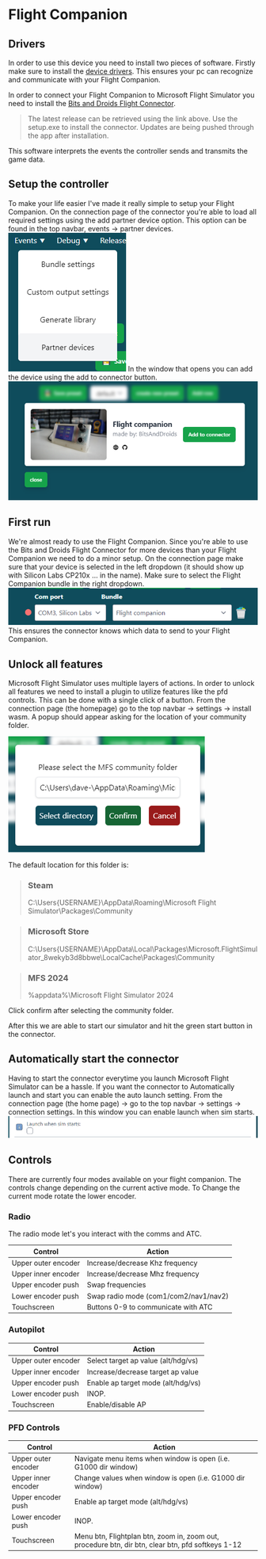 # Flight Companion

## Drivers

In order to use this device you need to install two pieces of software.
Firstly make sure to install the [device drivers](https://www.silabs.com/documents/public/software/CP210x_Universal_Windows_Driver.zip).
This ensures your pc can recognize and communicate with your Flight Companion.

In order to connect your Flight Companion to Microsoft Flight Simulator you need to install the [Bits and Droids Flight Connector](https://github.com/BitsAndDroids/FlightConnector-Rust/releases/latest).

> The latest release can be retrieved using the link above.
> Use the setup.exe to install the connector.
> Updates are being pushed through the app after installation.

This software interprets the events the controller sends and transmits the game data.

## Setup the controller

To make your life easier I've made it really simple to setup your Flight Companion.
On the connection page of the connector you're able to load all required settings using the add partner device option.
This option can be found in the top navbar, events -> partner devices.
![events menu](./images/flight_companion/events_menu.png)
In the window that opens you can add the device using the add to connector button.
![partner device window](./images/flight_companion/partner_device_window.png)

## First run

We're almost ready to use the Flight Companion.
Since you're able to use the Bits and Droids Flight Connector for more devices than your Flight Companion we need to do a minor setup.
On the connection page make sure that your device is selected in the left dropdown (it should show up with Silicon Labs CP210x ... in the name).
Make sure to select the Flight Companion bundle in the right dropdown.
![Setup connection](./images/flight_companion/com_settings.png)
This ensures the connector knows which data to send to your Flight Companion.

## Unlock all features

Microsoft Flight Simulator uses multiple layers of actions.
In order to unlock all features we need to install a plugin to utilize features like the pfd controls.
This can be done with a single click of a button.
From the connection page (the homepage) go to the top navbar -> settings -> install wasm.
A popup should appear asking for the location of your community folder.

![Enter community path](./images/flight_companion/community_folder.png)

The default location for this folder is:

> ### Steam
>
> C:\Users\{USERNAME}\AppData\Roaming\Microsoft Flight Simulator\Packages\Community

> ### Microsoft Store
>
> C:\Users\{USERNAME}\AppData\Local\Packages\Microsoft.FlightSimulator_8wekyb3d8bbwe\LocalCache\Packages\Community

> ### MFS 2024
>
> %appdata%\Microsoft Flight Simulator 2024

Click confirm after selecting the community folder.

After this we are able to start our simulator and hit the green start button in the connector.

## Automatically start the connector

Having to start the connector everytime you launch Microsoft Flight Simulator can be a hassle.
If you want the connector to Automatically launch and start you can enable the auto launch setting.
From the connection page (the home page) -> go to the top navbar -> settings -> connection settings.
In this window you can enable launch when sim starts.
![launch when sim starts](./images/flight_companion/launch_on_start.png)

## Controls

There are currently four modes available on your flight companion.
The controls change depending on the current active mode.
To Change the current mode rotate the lower encoder.

### Radio

The radio mode let's you interact with the comms and ATC.

| Control             | Action                                |
| ------------------- | ------------------------------------- |
| Upper outer encoder | Increase/decrease Khz frequency       |
| Upper inner encoder | Increase/decrease Mhz frequency       |
| Upper encoder push  | Swap frequencies                      |
| Lower encoder push  | Swap radio mode (com1/com2/nav1/nav2) |
| Touchscreen         | Buttons 0-9 to communicate with ATC   |

### Autopilot

| Control             | Action                              |
| ------------------- | ----------------------------------- |
| Upper outer encoder | Select target ap value (alt/hdg/vs) |
| Upper inner encoder | Increase/decrease target ap value   |
| Upper encoder push  | Enable ap target mode (alt/hdg/vs)  |
| Lower encoder push  | INOP.                               |
| Touchscreen         | Enable/disable AP                   |

### PFD Controls

| Control             | Action                                                                                            |
| ------------------- | ------------------------------------------------------------------------------------------------- |
| Upper outer encoder | Navigate menu items when window is open (i.e. G1000 dir window)                                   |
| Upper inner encoder | Change values when window is open (i.e. G1000 dir window)                                         |
| Upper encoder push  | Enable ap target mode (alt/hdg/vs)                                                                |
| Lower encoder push  | INOP.                                                                                             |
| Touchscreen         | Menu btn, Flightplan btn, zoom in, zoom out, procedure btn, dir btn, clear btn, pfd softkeys 1-12 |
